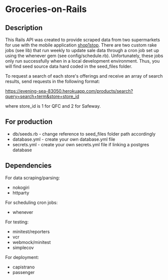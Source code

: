 # Groceries-on-Rails

## Description

This Rails API was created to provide scraped data from two supermarkets for use with the mobile application [shop1stop](https://github.com/esther-ng/shop1stop). There are two custom rake jobs (see lib) that run weekly to update sale data through a cron job set up using the whenever gem (see config/schedule.rb). Unfortunately, these jobs only run successfully when in a local development environment. Thus, you will find seed source data hard coded in the seed_files folder.

To request a search of each store's offerings and receive an array of search results, send requests in the following format:

https://evening-sea-83050.herokuapp.com/products/search?query=search+term&store=store_id

where store_id is 1 for QFC and 2 for Safeway.

## For production
 * db/seeds.rb - change reference to seed_files folder path accordingly
 * database.yml - create your own database.yml file
 * secrets.yml - create your own secrets.yml file if linking a postgres database

## Dependencies

For data scraping/parsing:
 * nokogiri
 * httparty

For scheduling cron jobs:
 * whenever

For testing:
 * minitest/reporters
 * vcr
 * webmock/minitest
 * simplecov

For deployment:
 * capistrano
 * passenger
